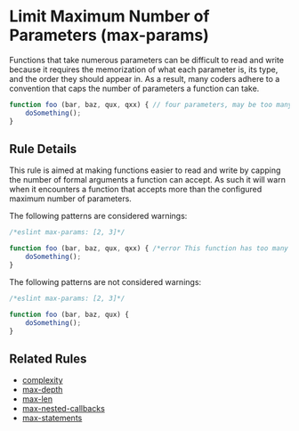 # Limit Maximum Number of Parameters (max-params)

Functions that take numerous parameters can be difficult to read and write because it requires the memorization of what each parameter is, its type, and the order they should appear in. As a result, many coders adhere to a convention that caps the number of parameters a function can take.

```js
function foo (bar, baz, qux, qxx) { // four parameters, may be too many
    doSomething();
}
```

## Rule Details

This rule is aimed at making functions easier to read and write by capping the number of formal arguments a function can accept. As such it will warn when it encounters a function that accepts more than the configured maximum number of parameters.

The following patterns are considered warnings:

```js
/*eslint max-params: [2, 3]*/

function foo (bar, baz, qux, qxx) { /*error This function has too many parameters (4). Maximum allowed is 3.*/
    doSomething();
}
```

The following patterns are not considered warnings:

```js
/*eslint max-params: [2, 3]*/

function foo (bar, baz, qux) {
    doSomething();
}
```

## Related Rules

* [complexity](complexity.md)
* [max-depth](max-depth.md)
* [max-len](max-len.md)
* [max-nested-callbacks](max-nested-callbacks.md)
* [max-statements](max-statements.md)
